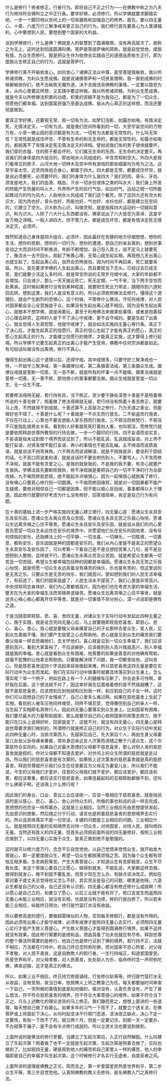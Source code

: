 什么是修行？修者修正，行者行为。即将自己不正之行为——在佛教中称之为凡夫行为修持符合佛所立之中正行条。要学好佛，必须修行。所以学佛就要求脚踏实地，一步一个脚印地以世间上的一切来磨练和加强自己的修养。首先，要以四无量心、十善、六度万行三聚净戒来更正自己的行为。我们修行首先要真心为人类谋福利，心中要想到人民，要想到整个国家的大利益。

谈到学佛修行，什么是佛？佛就是人的智慧到了圆满极限，没有再高层次了，故称之为无上，这时达到彻底圆满叫佛。菩萨是菩提萨埵的简称，就是自觉觉他，度脱有情，为众生而修行。那是把众生作为依傍去实践自己的道德品质依生正行，即为度脱众生修正自己的行为，这就是菩萨行。

学佛修行离不开皈依发心。如何发心？诸佛正法众中尊，直至菩提我皈依，我以所修诸资粮，为利众生愿成佛。就是说诸佛菩萨和一切贤圣僧啊，我一直到成佛的时候都皈依你们，绝不去皈依天魔外道，决不去做违背佛教的事情，一定要以慈悲为本，从内心里要这样想，又实践中要这样做。我以所修诸资粮，为利众生愿成佛，就是今天以所修佛法积累的功德，积累的资粮不是为我自己，都是为了一切众生，但愿他们都幸福，达到国富民强乃至直达成佛。我从内心真正的这样想，而且还要彻底做到。

要真正学好佛，还要观无常、观一切有为法，如梦幻泡影，如露亦如电，有情决定死，无情决定灭。一切有为法，就是我们世间所看到的一切，大至宇宙空间的万物万有，小至一微尘因的意识都是有为法，一切有为法都是无常性的。什么叫无常性？无常性就是成住坏空，不管有生命的和无生命的，都是无常性的。如露亦如电的，都脱离不了有情决定死无情决定灭的谛相。譬如说我们坐的凳子很快就要坏，我们穿的衣服、住的房子都会坏的，它们属无生命的东西，无生命的决定要灭。再说我们的身体是四大组合的，即由地水火风组成的，中含灵知和空大。外四大是我们看得见的房子、山河大地一切林木及空中所有游戏的那些细菌均为有为之法。远至宇宙太空，近至肉体组合身心，都属于四大。四大都是无常，都要成住坏空，就是说必须要死，必须要坏的。我们的身体为什么是四大？我们的肉、骨头、牙齿、须发是地大，我们的血液、精血、汗水一切水份液体之类的叫水大；我们身上所发的热能产生热量的叫火大，外界所产生的风行气坠，如出的气，运动之相一切所能起推动力的均为风大，人由地水火风组成了我们这个躯壳。除了这四大还有空大和识大，因为肉也好，骨头也好，热能也好，气也好，水份也好，都是建立在空间的，它建立了空大。识大称为心识，叫做灵知，就是指挥四大运动的一切就叫意识，称为识大。人除了六大什么东西都没有。佛家说出了六大皆空为真谛，这是宇宙万物之谛相。一般人讲四大，但不管几大，都是成住坏空，都是有情决定死无情决定灭，必须坏。

既然知道自己身体是四大组合，必须坏，因此最好在安静的地方仔细想想，想你的生活，想你的悲剧，想你的一切行为，想你的遭遇，想自己的亲友离别，想到世事变动之大而且时间不断推进，年龄不断增加，自己将入其土，说不定马上就要死了，像流水一去不回头。观起了怖畏心境，无常心就生起实相，再观想几天出离心也就生起了。生起出离心后，自然会恐怖骇怕，因为时间不再回来，死亡就要来临，所以，首先要求学佛的人生起出离心，而且要观当下念头。已经过去已成无常，我们就要少活这么多时间，就是常言所说的无常岁月增中减，大家的年龄都不会增加，只会减少，那么一天天接近死亡。死无定期，一气不来，当下两手空空而赴黄泉。这时候如果修行没有到某种程度，就要把生死业力带走，跟随你到六道轮回去转。想到这里，我们人是没有意义的，所以必须依照佛法去修行。懂得这个道理后，就会产生剧烈的恐惧心，这个时候，不管修什么佛法，守任何戒律，对人民对国家都会全心全意施益于众。如果没有生起出离心就不相应。因为没有生起出离心，就根本不想学佛，就是闹着玩，甚至于利用佛法来做某些事情，或者是抱着探讨心理去研究，这样的人是下不了决心守戒律，更不会守戒的。要是生起了出离心，就会觉得人生真短暂，他就守戒律了，就会如法实施四无量心等行条。真正下了决心后，才能生起真正的信愿行，真正的信心生起了才能有真正的愿心，真正的愿心生起真正的行为，才能建立信愿行的境界，才能真正实施，这才算得上修行起境。所以学佛千记要生起真正的出离心才能产生受用，佛教中任何宗派都是如此。有句俗话叫做没有出离境，修行不真心。

懂得生起出离心这个道理以后，还得守戒。其中戒很多，只要守好三聚净戒也一样。一开始守三聚净戒，第一条摄律仪戒，第二条摄善法戒，第三条摄众生戒。摄律仪戒就是誓断一切恶，无一恶不断，就是所有的坏事一点不能做。摄善法戒就是誓修一切善，无一善不修，那怕很小的善事都要去做。摄众生戒就是誓度一切众生，无一众生不度。

若要修法得用无疑，若行持有异，当下修正。至少要于静处深思十善是不是照着佛所说的十善去做了，照着做了修法得用就无疑，若行持没有照着十善去修正，就要马上改，不然就得不到成就。十善还算不上高层次之修行，乃为天道之善业，但能做好也不错了。十善是什么呢？十善就是一不杀生而行放生。二不偷盗而行施舍，不仅在行动上，心里也不要去想偷人家东西而行施舍。三不邪淫而修梵行，不邪淫不只是指乱搞男女关系，看到别人好看就死死盯着别人看，也叫邪淫，而修梵行就是要依照释迦世尊所教导的行持去做，一步一个脚印的行持。四不妄语而说实言，不妄语是指未证到那个境界而说证到了，所以不能乱说、乱说就成妄语，对上师不能打妄语，对贤圣僧不能打妄语，再小的事情也不能去乱编。五不绮语而说质直语，就是说话不拐弯抹角。六不两舌而说调解语，就是不挑拨是非，要说利于团结的话。七不恶口而说柔和语，就是说话时不要去刺伤别人，不要骂人。八不贪而修不净观，就是不能有贪爱之心，是我的就是我的，不是我的我不要，有贪心就要产生我执。学佛法首先要断除我执，修不净观就是要把自己的一切不干净的行为全部改掉。九不嗔而修慈悲观，绝不能起半点嗔恨心，因为一起嗔恨心就脱离了修行，没有嗔心只要真心修行则一切圆满。十不痴而修因缘观，就是对一切因果都不能产生疑惑，要绝对相信自己一切都是因果，但不能以痴心盲目闻，事事都得以入于理道。因此修行就要好好考虑为什么没有修好，回答很简单，肯定是自己行为有问题。

在十善的基础上进一步严格实施四无量心建立德行，四无量心是：愿诸众生永具安乐及安乐因，愿诸众生永离众苦及众苦因，愿诸众生永具无苦之乐我心怡悦，愿诸众生远离贪嗔之心住平等舍。愿诸众生永具安乐及安乐因，就是说从我们的内心里首先愿望一切众生永远住在安乐的境界中，并愿望他们长在安乐的因地里，没有任何烦恼的安乐，还指佛法上的一切平静，一切法喜，一切禅乐，一切胜境，一切善意，都称安乐，安乐因就是种的因都是安乐的。我们从内心里是不是真正的愿望众生永具安乐及安乐因了，可以考察一下看自己是不是总想挖苦某人几句，是不是总想把别人整倒，这样就不行。愿诸众生永离众苦及众苦因，就是希望众生都离一切苦及一切苦因，希望众生都幸福包括种的因都是幸福因。愿诸众生永具无苦之乐我心怡悦，就是但愿一切众生永远具备没有痛苦的快乐，乐也是有苦的，但这里说的是无苦之乐。只要众生是无苦的快乐，我们就高兴。譬如想到我们的人民生活幸福了，有前途了，我们的国家昌盛了，人民生活水平提高了，我们心里就非常高兴。中央领导同志身体好，我们内心里都很高兴，因为他们也在考虑大家的幸福生活，整天在为大家的幸福生活而劳碌奔波操劳。愿诸众生远离贪嗔之心住平等舍，就是说贪心嗔心痴心都离开住平等舍，就是对一切事情不存分别心，深一点说即是佛性之道。

于是当随意即观慈、悲、喜、舍四无量，对诸众生于实际行动中发起此四种无量之心，施于实践，就是说念完四无量心后，马上就要随即观慈悲喜舍。即慈心、悲心、喜心、舍心。慈心就是要像父母亲痛爱自己的子女那样去爱众生，爱人民，见到众生愚痴不懂，我们要产生慈爱之心去帮助他。悲心就是见到众生的痛苦我们要像父母亲一样去悲痛他们、去关怀他们。喜心就是见到一切众生幸福了，我们应该感到高兴，看到大家富裕了，不应该嫉妒，应该做到别人高兴我就高兴，别人幸福就是我的幸福。舍心就是看到众生有困难，他需要的如果是善意的对他确有帮助，就毫不犹豫的让他拿去帮助他。只要能解决得了问题，我一切都舍给他，这叫舍心。但是慈悲喜舍这四个字说起来容易做起来难，所以慈悲喜舍这四无量是要在实际行动中为众生而发起。我们在实际行动中做事时就要具体落实到众生身上，怎么落实呢？举一个例子，例如在路上有一个人的腿被车压断了，你会说多可怜啊，幸好我在后面，这个想法就不对了，因这幸好我在后面接着想的是不然我就糟了，这就不是慈悲喜舍。应该想到压到他就和压到我一样，和压到自己的子女一样。这时你们可以观想自己的子女残疾了，自己心里多么难过啊。如果在慈悲喜舍上生起了实相，看到别人被车压他同样难受，同样不堪忍受，觉得像伤到自己的亲人一样，当生起了实相即名真修行人。因此四无量心要落实到众生身上。比如国家有困难，我们要尽最大的力量帮助国家，那么就要尽自己的心依照国家的政策去努力，绝不能只在口头上说得好听，回家就变了，这就不对，就没有四无量心。四无量心是释迦世尊要求我们做到的。所谓修行就是修正自己的行为。对众生于实际行动中发起此四种无量心时，当依次第而入，先国家后自己，先大家后个人，再由生身父母妻室儿女岳父岳母诸亲眷属，常处身边亲近友人次第而进随之散于六道众生，这个次第是符合实际的。如果自己对最大恩德的父母都不慈悲喜舍，那么对别人发的慈悲喜舍就是假的。你对父母都不知道去爱护，对世间上的众生所谓的慈悲就是走过场。所以我们的慈悲喜舍是有次第的。如果依上述次第发的慈悲喜舍就是真的慈悲喜舍。释迦世尊就开示我们众生在往昔都互为父母互为妻室儿女，所以我们不能说，今生的父母我们才爱护，往昔的父母我们就不爱护，都应该爱护，都应该和善，都应该尊重，都应该实行慈悲喜舍。如果连最起码的互相帮助都做不到，还叫什么佛弟子啊，还谈得上什么修行呢？

因此我们的身业、口业、意业三业应该统一，应该一致相应于慈悲喜舍。就是指说话时是以慈心、悲心、喜心、舍心对待众生的，所做的事也和说的话一样去完成，思想想的也完全一样照着办，这就是三业相应。当然三业相应先由思想提供发起，先由意识的想象，然后随之付于行动，语言也是照着慈悲喜舍的思想境界去实行的。所以说具体落实不是一句空话，关键的问题是三业相应的问题。三业相应什么，就是按照四无量的实相境界去对待一切众生，对待国家，对待人民，就叫修四无量。当然还有胜义的四无量，但首先必须把前面所说的四无量修好，按照三业相应做到了，以四无量心实施于众生，是真正做到绝不是勉强的。

这时就可以修六度万行。念念不忘自觉觉他，以自己觉悟来觉悟众生，就开始发大菩提心，即一定要度脱众生，希望一切众生都脱离烦恼之苦。因为每个众生都有烦恼互相矛盾，生老病死等苦。产生大乘菩提心，才知道众生有苦即我苦，众生不尽我长度。发这个菩提心要自己立愿心，做得到就发，不能乱说，大家都这样去做。做得到就发心，做不到就不要乱发。但至少现在怎么办，有缺点坚决改正。例如在家对妻子或丈夫总觉得他又怎么不好，其实完全是自己的问题，哪里是他呀。六道众生都是自己的父母，自己还没有认识到，四无量心都没有修还修什么成就啊！所以愿心是自己立的，如果立了愿心，以后三业就不能有异了。若口言度生而返照四无量心未能三业相应，就没有实相，也就是没有功德，修的行就白修了。所以若未能三业相应，纵能终日用功，终归是竹篮打水没有收益。

所以要修高度的德行，要做超雷锋似的人物，否则每天修假行，都是没有作用的。因此必须有出离心才能守戒律，必须有戒律才能照四无量心去实行，必须照四无量心实行才能产生胜义菩提心，产生胜义菩提心才能得到圆满修行境界。如果不这样就没有效果。因此修行需要的是德和品，德品具备了功夫也就应有尽有。释迦世尊的整个佛法所需要的是修行，他自己也是修行证到了佛的境界，若行持不正，法就不相应，万法都在行持中。若自己终日念阿弥陀佛，而对国家不忠心热爱，对父母不孝敬，对人民不善良，这是自欺欺人的假行者。一生行持端正，知道爱国爱民，热爱世界和平，对父母孝敬，对人民善良，处处助人为乐，临命终时念一声阿弥陀佛，佛来迎接，这才是真正的佛法。

所以，如果三业不相应，终日持咒修观诵经，打坐修仪轨等等，终归是竹篮打水无从收益，没有受用，故当日审，依照佛义上师之教查己为任，每天都要抽时间审查一下自己，一天所做的事情到底是如何做的，做对没有，认真负责没有，产生了甚么想法，符不符合慈悲喜舍的境界，符不符合大乘菩提心的境界。如果不符合当下正之，凡与上述教化的理论违背的马上修正。我们静而思之，想想上面讲的一些道理，每天想自己做了些甚么。如果多年的习气一下改不了，就要立个透关法，在佛菩萨或上师面前下决心，从何时起坚决不行邪门歪道，坚决改正缺点，决心下定一定要改，有些一下改不了的，就立两个月，但是一定要记住，到那一天一定要办，不办就等于骗子，是不会有半点修行成就的。所以立透关法也要说到做到。

上面所说的是佛法的修行至要。当建立了生起次第后，入正行自然解脱。什么叫建立了生起次第？照着做了也不一定就是生起次第，生起次第是照着去做了，实际也做到了。比如观四无量，硬是观到他人的痛苦和自己家里人一样的痛苦，他人的幸福即是自己的幸福才叫生起次第。这个时候修行才名实行无虚者，自度圣者之风。

上面所讲的道理是佛教之正论，简而言之，第一步爱国爱民热爱世界和平，第二步众生平等，第三步自觉觉他。认真照佛教的教义去修持，是名佛教入门之真修行法。